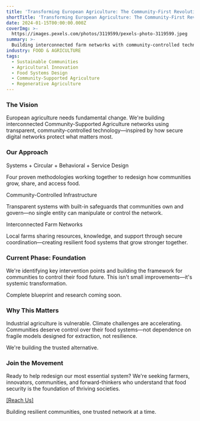 ```yaml
---
title: 'Transforming European Agriculture: The Community-First Revolution'
shortTitle: 'Transforming European Agriculture: The Community-First Revolution'
date: 2024-01-15T00:00:00.000Z
coverImg: >- 
  https://images.pexels.com/photos/3119599/pexels-photo-3119599.jpeg
summary: >-
  Building interconnected farm networks with community-controlled technology. Transforming European agriculture through transparent systems that strengthen local food security.
industry: FOOD & AGRICULTURE
tags:
  - Sustainable Communities
  - Agricultural Innovation
  - Food Systems Design
  - Community-Supported Agriculture
  - Regenerative Agriculture
---
```


### The Vision

European agriculture needs fundamental change. We're building interconnected Community-Supported Agriculture networks using transparent, community-controlled technology—inspired by how secure digital networks protect what matters most.

### Our Approach

Systems + Circular + Behavioral + Service Design

Four proven methodologies working together to redesign how communities grow, share, and access food.

Community-Controlled Infrastructure

Transparent systems with built-in safeguards that communities own and govern—no single entity can manipulate or control the network.

Interconnected Farm Networks

Local farms sharing resources, knowledge, and support through secure coordination—creating resilient food systems that grow stronger together.

### Current Phase: Foundation

We're identifying key intervention points and building the framework for communities to control their food future. This isn't small improvements—it's systemic transformation.

Complete blueprint and research coming soon.

### Why This Matters

Industrial agriculture is vulnerable. Climate challenges are accelerating. Communities deserve control over their food systems—not dependence on fragile models designed for extraction, not resilience.

We're building the trusted alternative.

### Join the Movement

Ready to help redesign our most essential system? We're seeking farmers, innovators, communities, and forward-thinkers who understand that food security is the foundation of thriving societies.

[\[Reach Us\]](/contact)

Building resilient communities, one trusted network at a time.
